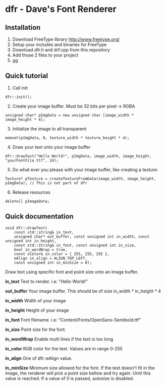 # dfr - Dave's Font Renderer

## Installation
1. Download FreeType library http://www.freetype.org/
2. Setup your includes and binaries for FreeType
3. Download dfr.h and drf.cpp from this repository
4. Add those 2 files to your project
5. gg

## Quick tutorial
1. Call init
```
dfr::init();
```
2. Create your image buffer. Must be 32 bits per pixel -> RGBA
```
unsigned char* pImgData = new unsigned char [image_width * image_height * 4];
```
3. Initialize the image to all transparent
```
memset(pImgData, 0, texture_width * texture_height * 4);
```
4. Draw your text onto your image buffer
```
dfr::drawText("Hello World!", pImgData, image_width, image_height, "yourFontFile.ttf", 24);
```
5. Do what ever you please with your image buffer, like creating a texture:
```
Texture* pTexture = createTextureFromData(image_width, image_height, pImgData); // This is not part of dfr
```
6. Release resources
```
delete[] pImageData;
```

## Quick documentation
```
void dfr::drawText(
	const std::string& in_text,
	unsigned char* out_buffer, const unsigned int in_width, const unsigned int in_height,
	const std::string& in_font, const unsigned int in_size,
	bool in_wordWrap = true,
	const sColor& in_color = { 255, 255, 255 },
	eAlign in_align = ALIGN_TOP_LEFT,
	const unsigned int in_minSize = 0);
```
Draw text using specific font and point size onto an image buffer.

**in_text** Text to render. i.e: "Hello World!"

**out_buffer** Your image buffer. This should be of size in_width * in_height * 4

**in_width** Width of your image

**in_height** Height of your image

**in_font** Font filename. i.e: "Content/Fonts/OpenSans-Semibold.ttf"

**in_size** Point size for the font.

**in_wordWrap** Enable multi lines if the text is too long

**in_color** RGB color for the text. Values are in range 0-255

**in_align** One of dfr::eAlign value.

**in_minSize** Minimum size allowed for the font. If the text doesn't fit in the image,
the renderer will pick a point size bellow and try again. Until this value is reached.
If a value of 0 is passed, autosize is disabled.


